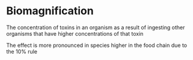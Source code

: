 # Biomagnification

The concentration of toxins in an organism as a result of ingesting other
organisms that have higher concentrations of that toxin

The effect is more pronounced in species higher in the food chain due to the
10% rule

